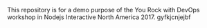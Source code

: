 This repository is for a demo purpose of the You Rock with DevOps workshop in Nodejs Interactive North America 2017.
gyfkjcnjejbf
